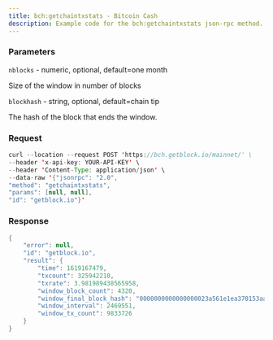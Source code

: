 ```yaml
---
title: bch:getchaintxstats - Bitcoin Cash
description: Example code for the bch:getchaintxstats json-rpc method. Сomplete guide on how to use bch:getchaintxstats json-rpc in GetBlock.io Web3 documentation.
---
```


### Parameters


`nblocks` - numeric, optional, default=one month

Size of the window in number of blocks

`blockhash` - string, optional, default=chain tip

The hash of the block that ends the window.

### Request

``` java
curl --location --request POST 'https://bch.getblock.io/mainnet/' \
--header 'x-api-key: YOUR-API-KEY' \
--header 'Content-Type: application/json' \
--data-raw '{"jsonrpc": "2.0",
"method": "getchaintxstats",
"params": [null, null],
"id": "getblock.io"}'
```

###  Response

``` java
{
    "error": null,
    "id": "getblock.io",
    "result": {
        "time": 1619167479,
        "txcount": 325942210,
        "txrate": 3.981989438565958,
        "window_block_count": 4320,
        "window_final_block_hash": "0000000000000000023a561e1ea370153aac5d1504726d1a039032831c05fcfc",
        "window_interval": 2469551,
        "window_tx_count": 9833726
    }
}
```

